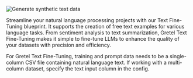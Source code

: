 ![Generate synthetic text data](https://blueprints.gretel.cloud/use_cases/images/text-ft.png "Generate synthetic text data")

Streamline your natural language processing projects with our Text Fine-Tuning blueprint. It supports the creation of free text examples for various language tasks. From sentiment analysis to text summarization, Gretel Text Fine-Tuning makes it simple to fine-tune LLMs to enhance the quality of your datasets with precision and efficiency.

For Gretel Text Fine-Tuning, training and prompt data needs to be a single-column CSV file containing natural language text. If working with a multi-column dataset, specify the text input column in the config.

